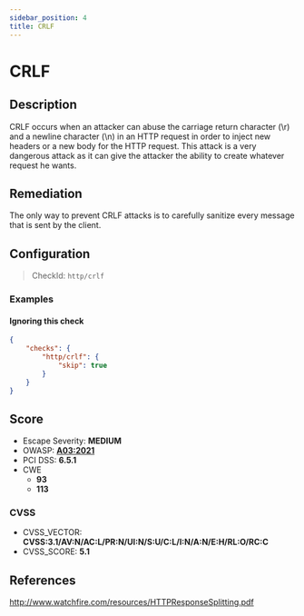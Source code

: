 ```yaml
---
sidebar_position: 4
title: CRLF
---
```


# CRLF

## Description

CRLF occurs when an attacker can abuse the carriage return character (\r) and a newline character (\n) in an HTTP request in order to inject new headers or a new body for the HTTP request. This attack is a very dangerous attack as it can give the attacker the ability to create whatever request he wants.

## Remediation

The only way to prevent CRLF attacks is to carefully sanitize every message that is sent by the client.


## Configuration

> CheckId: `http/crlf`


### Examples


#### Ignoring this check

```json
{
    "checks": {
        "http/crlf": {
            "skip": true
        }
    }
}
```




## Score

- Escape Severity: **<span className="medium-severity">MEDIUM</span>**
- OWASP: **[A03:2021](https://owasp.org/Top10/A03_2021-Injection/)**
- PCI DSS: **6.5.1**
- CWE
  - **93**
  - **113**




### CVSS

- CVSS_VECTOR: **CVSS:3.1/AV:N/AC:L/PR:N/UI:N/S:U/C:L/I:N/A:N/E:H/RL:O/RC:C**
- CVSS_SCORE: **5.1**

## References

http://www.watchfire.com/resources/HTTPResponseSplitting.pdf
